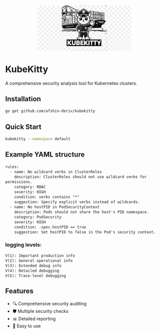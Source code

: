 <p align="center">
  <img src="logo/kubekitty_logo.png" width="300" />
</p>

# KubeKitty
A comprehensive security analysis tool for Kubernetes clusters.

## Installation
```bash
go get github.com/afshin-deriv/kubekitty
```

## Quick Start

```bash
kubekitty --namespace default
```

## Example YAML structure
```
rules:
  - name: No wildcard verbs in ClusterRoles
    description: ClusterRoles should not use wildcard verbs for permissions.
    category: RBAC
    severity: HIGH
    condition: verbs contains "*"
    suggestion: Specify explicit verbs instead of wildcards.
  - name: No hostPID in PodSecurityContext
    description: Pods should not share the host's PID namespace.
    category: PodSecurity
    severity: HIGH
    condition: .spec.hostPID == true
    suggestion: Set hostPID to false in the Pod's security context.
```

### logging levels:
```
V(1): Important production info
V(2): General operational info
V(3): Extended debug info
V(4): Detailed debugging
V(5): Trace-level debugging
```

## Features

- 🔍 Comprehensive security auditing
- 🛡️ Multiple security checks
- 📊 Detailed reporting
- 🚀 Easy to use
